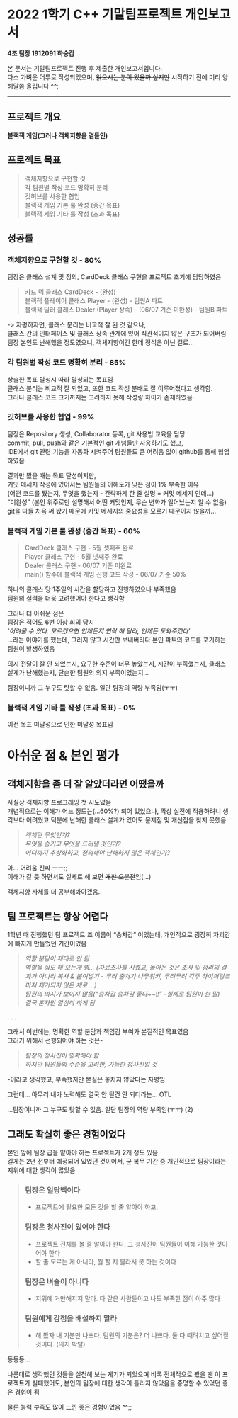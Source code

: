 # 2022 1학기 C++ 기말팀프로젝트 개인보고서
**4조 팀장 1912091 하승갑**  


본 문서는 기말팀프로젝트 진행 후 제출한 개인보고서입니다.  
다소 가벼운 어투로 작성되었으며, ~~읽으시는 분이 있을까 싶지만~~ 시작하기 전에 미리 양해말씀 올립니다 ^^;
- - - 

## 프로젝트 개요
**블랙잭 게임(그러나 객체지향을 곁들인)**

## 프로젝트 목표  
> 객체지향으로 구현할 것  
각 팀원별 작성 코드 명확히 분리  
깃허브를 사용한 협업  
블랙잭 게임 기본 룰 완성 (중간 목표)  
블랙잭 게임 기타 룰 작성 (초과 목표)  

## 성공률
### 객체지향으로 구현할 것 - 80%  
팀장은 클래스 설계 및 정의, CardDeck 클래스 구현을  프로젝트 초기에 담당하였음

> 카드 덱 클래스 CardDeck - (완성)  
블랙잭 플레이어 클래스 Player - (완성) - 팀원A 파트  
블랙잭 딜러 클래스 Dealer (Player 상속) - (06/07 기준 미완성) - 팀원B 파트  

-> 자평하자면, 클래스 분리는 비교적 잘 된 것 같으나,  
클래스 간의 인터페이스 및 클래스 상속 관계에 있어 직관적이지 않은 구조가 되어버림  
팀장 본인도 난해했을 정도였으니, 객체지향이긴 한데 정석은 아닌 걸로…

### 각 팀원별 작성 코드 명확히 분리 - 85%
상술한 목표 달성시 따라 달성되는 목표임   
클래스 분리는 비교적 잘 되었고, 또한 코드 작성 분배도 잘 이루어졌다고 생각함.   
그러나 클래스 코드 크기까지는 고려하지 못해 작성량 차이가 존재하였음

### 깃허브를 사용한 협업 - 99%
팀장은 Repository 생성, Collaborator 등록, git 사용법 교육을 담당   
commit, pull, push와 같은 기본적인 git 개념들만 사용하기도 했고,   
IDE에서 git 관련 기능을 자동화 시켜주어 팀원들도 큰 어려움 없이 github를 통해 협업하였음   

결과만 봤을 때는 목표 달성이지만,   
커밋 메세지 작성에 있어서는 팀원들의 이해도가 낮은 점이 1% 부족한 이유   
(어떤 코드를 짰는지, 무엇을 했는지 - 간략하게 한 줄 설명 = 커밋 메세지 인데…)   
“미완성”
(본인 위주로만 설명해서 어떤 커밋인지, 무슨 변화가 일어났는지 알 수 없음)   
git을 다들 처음 써 봤기 때문에 커밋 메세지의 중요성을 모르기 때문이지 않을까…

### 블랙잭 게임 기본 룰 완성 (중간 목표) - 60%
> CardDeck 클래스 구현 - 5월 셋째주 완료   
Player 클래스 구현 - 5월 넷째주 완료   
Dealer 클래스 구현 - 06/07 기준 미완료   
main() 함수에 블랙잭 게임 진행 코드 작성 - 06/07 기준 50%

하나의 클래스 당 1주일의 시간을 할당하고 진행하였으나 부족했음   
팀원의 실력을 더욱 고려했어야 한다고 생각함

그러나 더 아쉬운 점은   
팀장은 적어도 6번 이상 회의 당시   
*‘어려울 수 있다. 모르겠으면 언제든지 연락 해 달라, 언제든 도와주겠다’*  
…라는 이야기를 했는데, 그러지 않고 시간만 보내버리다 본인 파트의 코드를 포기하는 팀원이 발생하였음

의지 전달이 잘 안 되었는지, 요구한 수준이 너무 높았는지, 시간이 부족했는지, 클래스 설계가 난해했는지, 단순한 팀원의 의지 부족이었는지…

팀장이니까 그 누구도 탓할 수 없음. 일단 팀장의 역량 부족임(ㅜㅜ)

### 블랙잭 게임 기타 룰 작성 (초과 목표) - 0%
이전 목표 미달성으로 인한 미달성 목표임

# 아쉬운 점 & 본인 평가
## 객체지향을 좀 더 잘 알았더라면 어땠을까
사실상 객체지향 프로그래밍 첫 시도였음   
개념적으로는 이해가 어느 정도는(...60%?) 되어 있었으나, 막상 실전에 적용하려니 생각보다 어려웠고 덕분에 난해한 클래스 설계가 있어도 문제점 및 개선점을 찾지 못했음

> *객체란 무엇인가?   
무엇을 숨기고 무엇을 드러낼 것인가?   
어디까지 추상화하고, 정의해야 난해하지 않은 객체인가?*

아… 어려움 진짜 ㅡㅡ;;   
이해가 갈 듯 하면서도 실제로 해 보면 ~~개판 오분전~~임(...)

객체지향 자체를 더 공부해봐야겠음..

## 팀 프로젝트는 항상 어렵다
1학년 때 진행했던 팀 프로젝트 조 이름이 “승차갑” 이었는데, 개인적으로 굉장히 자괴감에 빠지게 만들었던 기간이었음

> *역할 분담이 제대로 안 됨   
역할을 줘도 해 오는게 영… (자료조사를 시켰고, 돌아온 것은 조사 및 정리의 결과가 아니라 복사 & 붙여넣기 - 무려 출처가 나무위키, 무려무려 각주 하이퍼링크 마저 제거되지 않은 채로 …)   
팀원의 의지가 보이지 않음(“승차갑 승차감 좋다~~!!” -실제로 팀원이 한 말)   
결국 혼자만 열심히 하게 됨*

.
.
.

그래서 이번에는, 명확한 역할 분담과 책임감 부여가 본질적인 목표였음   
그러기 위해서 선행되어야 하는 것은-   

>*팀장의 청사진이 명확해야 함   
하지만 팀원들의 수준을 고려한, 가능한 청사진일 것*

-이라고 생각했고, 부족했지만 본질은 놓치지 않았다는 자평임

그런데…
아무리 내가 노력해도 결국 안 될건 안 되더라는… OTL

…팀장이니까 그 누구도 탓할 수 없음. 일단 팀장의 역량 부족임(ㅜㅜ) (2)


## 그래도 확실히 좋은 경험이었다
본인 앞에 팀장 급을 맡아야 하는 프로젝트가 2개 정도 있음  
길게는 2년 전부터 예정되어 있었던 것이어서, 군 복무 기간 중 개인적으로 팀장이라는 지위에 대한 생각이 많았음

> ### 팀장은 일당백이다
> - 프로젝트에 필요한 모든 것을 할 줄 알아야 하고,
> ### 팀장은 청사진이 있어야 한다
> - 프로젝트 전체를 볼 줄 알아야 한다.
> 그 청사진이 팀원들이 이해 가능한 것이어야 한다
> - 할 줄 모르는 게 아니라, 뭘 할 지 몰라서 못 하는 것이다
> ### 팀장은 벼슬이 아니다
> - 지위에 거만해지지 말라. 다 같은 사람들이고 나도 부족한 점이 아주 많다
> ### 팀원에게 감정을 배설하지 말라
> - 해 봤자 내 기분만 나쁘다. 팀원의 기분은? 더 나쁘다. 둘 다 때려치고 싶어질 것이다. (의지 박탈)

등등등…

나름대로 생각했던 것들을 실천해 보는 계기가 되었으며
비록 전체적으로 봤을 땐 이 프로젝트가 실패했어도, 본인의 팀장에 대한 생각이 틀리지 않았음을 증명할 수 있었던 좋은 경험이 됨

물론 능력 부족도 많이 느낀 좋은 경험이었음 ^^;;
